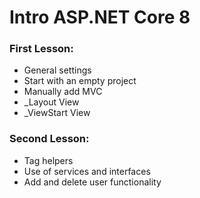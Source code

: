 # Intro ASP.NET Core 8

### First Lesson:
* General settings
* Start with an empty project
* Manually add MVC
* _Layout View
* _ViewStart View

### Second Lesson:
* Tag helpers
* Use of services and interfaces
* Add and delete user functionality

